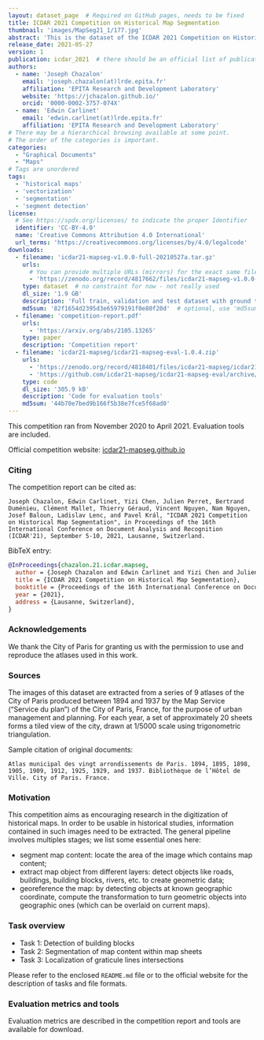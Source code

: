 ```yaml
---
layout: dataset_page  # Required on GitHub pages, needs to be fixed
title: ICDAR 2021 Competition on Historical Map Segmentation
thumbnail: 'images/MapSeg21_1/177.jpg'
abstract: 'This is the dataset of the ICDAR 2021 Competition on Historical Map Segmentation (“MapSeg”).'
release_date: 2021-05-27
version: 1
publication: icdar_2021  # there should be an official list of publication ids
authors: 
  - name: 'Joseph Chazalon'
    email: 'joseph.chazalon(at)lrde.epita.fr'
    affiliation: 'EPITA Research and Development Laboratory'
    website: 'https://jchazalon.github.io/'
    orcid: '0000-0002-3757-074X'
  - name: 'Edwin Carlinet'
    email: 'edwin.carlinet(at)lrde.epita.fr'
    affiliation: 'EPITA Research and Development Laboratory'
# There may be a hierarchical browsing available at some point.
# The order of the categories is important.
categories:
  - "Graphical Documents"
  - "Maps"
# Tags are unordered
tags:
  - 'historical maps'
  - 'vectorization'
  - 'segmentation'
  - 'segment detection'
license: 
  # See https://spdx.org/licenses/ to indicate the proper Identifier
  identifier: 'CC-BY-4.0'
  name: 'Creative Commons Attribution 4.0 International'
  url_terms: 'https://creativecommons.org/licenses/by/4.0/legalcode'
downloads:
  - filename: 'icdar21-mapseg-v1.0.0-full-20210527a.tar.gz'
    urls: 
      # You can provide multiple URLs (mirrors) for the exact same file
      - 'https://zenodo.org/record/4817662/files/icdar21-mapseg-v1.0.0-full-20210527a.tar.gz?download=1'
    type: dataset  # no constraint for now - not really used
    dl_size: '1.9 GB'
    description: 'Full train, validation and test dataset with ground truth'
    md5sum: '82f1654d2395d3e65979191f0e80f20d'  # optional, use 'md5sum $file' to generate
  - filename: 'competition-report.pdf'
    urls: 
      - 'https://arxiv.org/abs/2105.13265'
    type: paper
    description: 'Competition report'
  - filename: 'icdar21-mapseg/icdar21-mapseg-eval-1.0.4.zip'
    urls: 
      - 'https://zenodo.org/record/4818401/files/icdar21-mapseg/icdar21-mapseg-eval-1.0.4.zip?download=1'
      - 'https://github.com/icdar21-mapseg/icdar21-mapseg-eval/archive/refs/tags/1.0.4.zip'
    type: code
    dl_size: '305.9 kB'
    description: 'Code for evaluation tools'
    md5sum: '44b70e7bed9b166f5b38e7fce5f68ad0'
---
```


This competition ran from November 2020 to April 2021.
Evaluation tools are included.

Official competition website: [icdar21-mapseg.github.io](https://icdar21-mapseg.github.io/)

### Citing
The competition report can be cited as:

```
Joseph Chazalon, Edwin Carlinet, Yizi Chen, Julien Perret, Bertrand Duménieu, Clément Mallet, Thierry Géraud, Vincent Nguyen, Nam Nguyen, Josef Baloun, Ladislav Lenc, and Pavel Král, "ICDAR 2021 Competition on Historical Map Segmentation", in Proceedings of the 16th International Conference on Document Analysis and Recognition (ICDAR'21), September 5-10, 2021, Lausanne, Switzerland.
```

BibTeX entry:

```bibtex
@InProceedings{chazalon.21.icdar.mapseg,
  author = {Joseph Chazalon and Edwin Carlinet and Yizi Chen and Julien Perret and Bertrand Duménieu and Clément Mallet and Thierry Géraud and Vincent Nguyen and Nam Nguyen and Josef Baloun and Ladislav Lenc and and Pavel Král},
  title = {ICDAR 2021 Competition on Historical Map Segmentation},
  booktitle = {Proceedings of the 16th International Conference on Document Analysis and Recognition (ICDAR'21)},
  year = {2021},
  address = {Lausanne, Switzerland}, 
}
```

### Acknowledgements
We thank the City of Paris for granting us with the permission to use and reproduce the atlases used in this work.


### Sources
The images of this dataset are extracted from a series of 9 atlases of the City of Paris produced between 1894 and 1937 by the Map Service (“Service du plan”) of the City of Paris, France, for the purpose of urban management and planning. For each year, a set of approximately 20 sheets forms a tiled view of the city, drawn at 1/5000 scale using trigonometric triangulation.

Sample citation of original documents:

```
Atlas municipal des vingt arrondissements de Paris. 1894, 1895, 1898, 1905, 1909, 1912, 1925, 1929, and 1937. Bibliothèque de l’Hôtel de Ville. City of Paris. France.
```


### Motivation

This competition aims as encouraging research in the digitization of historical maps. In order to be usable in historical studies, information contained in such images need to be extracted. The general pipeline involves multiples stages; we list some essential ones here:

- segment map content: locate the area of the image which contains map content;
- extract map object from different layers: detect objects like roads, buildings, building blocks, rivers, etc. to create geometric data;
- georeference the map: by detecting objects at known geographic coordinate, compute the transformation to turn geometric objects into geographic ones (which can be overlaid on current maps).

### Task overview

- Task 1: Detection of building blocks
- Task 2: Segmentation of map content within map sheets
- Task 3: Localization of graticule lines intersections

Please refer to the enclosed `README.md` file or to the official website for the description of tasks and file formats.

### Evaluation metrics and tools

Evaluation metrics are described in the competition report and tools are available for download.
